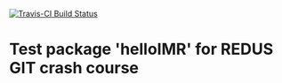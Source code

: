 [![Travis-CI Build Status](https://travis-ci.org/.svg?branch=master)](https://travis-ci.org/)

# Test package 'helloIMR' for REDUS GIT crash course

